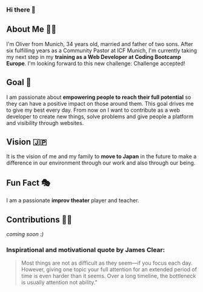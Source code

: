 ### Hi there 👋


## About Me 🙋‍♂️
I'm Oliver from Munich, 34 years old, married and father of two sons. After six fulfilling years as a Community Pastor at ICF Munich, I'm currently taking my next step in my **training as a Web Developer at Coding Bootcamp Europe**. I'm looking forward to this new challenge: Challenge accepted!

## Goal 🥅
I am passionate about **empowering people to reach their full potential** so they can have a positive impact on those around them. 
This goal drives me to give my best every day. From now on I want to contribute as a web developer to create new things, solve problems and give people a platform and visibility through websites. 

## Vision 🇯🇵
It is the vision of me and my family to **move to Japan** in the future to make a difference in our environment through our work and also through our being. 

## Fun Fact 🎭
I am a passionate **improv theater** player and teacher.

## Contributions 👨‍💻
_coming soon :)_

### Inspirational and motivational quote by James Clear:
> Most things are not as difficult as they seem—if you focus each day. However, giving one topic your full attention for an extended period of time is even harder than it seems. Over a long timeline, the bottleneck is usually attention not ability."
